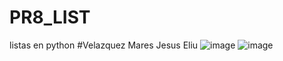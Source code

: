 # PR8_LIST
listas en python
#Velazquez Mares Jesus Eliu
![image](https://github.com/user-attachments/assets/5d0aff68-29bf-44f4-8b67-776bf59ed974)
![image](https://github.com/user-attachments/assets/f35f7630-52ce-432e-9896-983ae9621bbf)
